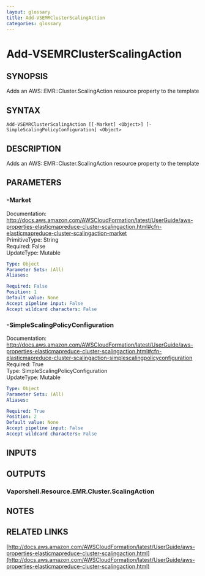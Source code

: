 ```yaml
---
layout: glossary
title: Add-VSEMRClusterScalingAction
categories: glossary
---
```


# Add-VSEMRClusterScalingAction

## SYNOPSIS
Adds an AWS::EMR::Cluster.ScalingAction resource property to the template

## SYNTAX

```
Add-VSEMRClusterScalingAction [[-Market] <Object>] [-SimpleScalingPolicyConfiguration] <Object>
```

## DESCRIPTION
Adds an AWS::EMR::Cluster.ScalingAction resource property to the template

## PARAMETERS

### -Market
Documentation: http://docs.aws.amazon.com/AWSCloudFormation/latest/UserGuide/aws-properties-elasticmapreduce-cluster-scalingaction.html#cfn-elasticmapreduce-cluster-scalingaction-market    
PrimitiveType: String    
Required: False    
UpdateType: Mutable

```yaml
Type: Object
Parameter Sets: (All)
Aliases: 

Required: False
Position: 1
Default value: None
Accept pipeline input: False
Accept wildcard characters: False
```

### -SimpleScalingPolicyConfiguration
Documentation: http://docs.aws.amazon.com/AWSCloudFormation/latest/UserGuide/aws-properties-elasticmapreduce-cluster-scalingaction.html#cfn-elasticmapreduce-cluster-scalingaction-simplescalingpolicyconfiguration    
Required: True    
Type: SimpleScalingPolicyConfiguration    
UpdateType: Mutable

```yaml
Type: Object
Parameter Sets: (All)
Aliases: 

Required: True
Position: 2
Default value: None
Accept pipeline input: False
Accept wildcard characters: False
```

## INPUTS

## OUTPUTS

### Vaporshell.Resource.EMR.Cluster.ScalingAction

## NOTES

## RELATED LINKS

[http://docs.aws.amazon.com/AWSCloudFormation/latest/UserGuide/aws-properties-elasticmapreduce-cluster-scalingaction.html](http://docs.aws.amazon.com/AWSCloudFormation/latest/UserGuide/aws-properties-elasticmapreduce-cluster-scalingaction.html)

